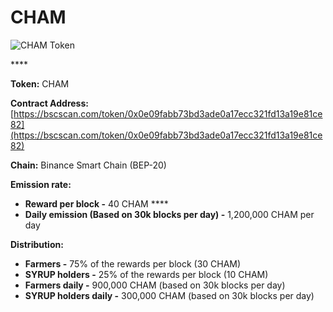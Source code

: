 # CHAM

![CHAM Token](../../.gitbook/assets/icon-square-512%20%281%29.png)

\*\*\*\*

**Token:** CHAM

**Contract Address:** [https://bscscan.com/token/0x0e09fabb73bd3ade0a17ecc321fd13a19e81ce82](https://bscscan.com/token/0x0e09fabb73bd3ade0a17ecc321fd13a19e81ce82) 

**Chain:** Binance Smart Chain \(BEP-20\)

**Emission rate:** 

* **Reward per block -**  40 CHAM                                                                                                       ****
* **Daily emission \(Based on 30k blocks per day\) -**  1,200,000 CHAM per day

**Distribution:**

* **Farmers -** 75% of the rewards per block \(30 CHAM\)
* **SYRUP holders -** 25% of the rewards per block \(10 CHAM\)
* **Farmers daily -** 900,000 CHAM \(based on 30k blocks per day\)
* **SYRUP holders daily -** 300,000 CHAM \(based on 30k blocks per day\)

